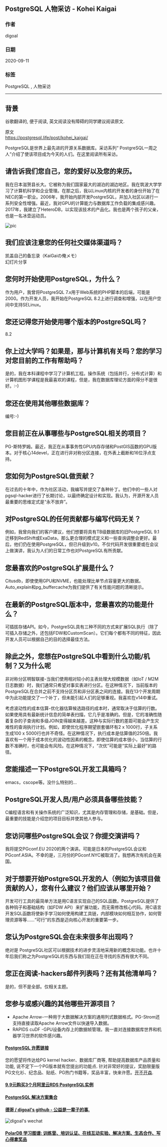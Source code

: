## PostgreSQL 人物采访 - Kohei Kaigai                         
                                                    
### 作者                                                    
digoal                                                    
                                                    
### 日期                                                    
2020-09-11                                                    
                                                    
### 标签                                                    
PostgreSQL , 人物采访                                          
                                                    
----                                                    
                                                    
## 背景      
谷歌翻译的, 便于阅读, 英文阅读没有障碍的同学建议阅读原文.        
     
原文                                                 
https://postgresql.life/post/kohei_kaigai/          
                                        
PostgreSQL是世界上最先进的开源关系数据库。采访系列“ PostgreSQL一周之人”介绍了使该项目成为今天的人们。在这里阅读所有采访。                                        
                            
## 请告诉我们您自己，您的爱好以及您的来历。    
我在日本滋贺县长大。它被称为我们国家最大的湖泊的湖边地区。我在筑波大学学习了计算机科学和企业管理。在那之后，我以Linux内核的开发者的身份开始了在NEC的第一职业。2006年，我开始内部开发PostgreSQL，并加入社区以进行一系列安全性增强。最近，我对GPU的计算能力与数据库工作负载的集成感兴趣。2017年，我建立了HeteroDB，以实现该技术的产品化。我也是两个孩子的父亲，也是一名冰壶运动员。    
                    
![pic](https://postgresql.life/images/posts/kohei_kaigai_400.jpg)                            
              
## 我们应该注意您的任何社交媒体渠道吗？    
凯盖自己的备忘录（KaiGaiの俺メモ）    
幻灯片分享    
## 您何时开始使用PostgreSQL，为什么？    
作为用户，我曾将PostgreSQL 7.x用于Web系统的PHP脚本的后端，可能是2000。作为开发人员，我开始在PostgreSQL 8.2上进行调查和增强，以在用户空间中支持SELinux。    
    
## 您还记得您开始使用哪个版本的PostgreSQL吗？    
8.2    
    
## 你上过大学吗？如果是，那与计算机有关吗？您的学习对您目前的工作有帮助吗？    
是的，我在本科课程中学习了计算机工程。操作系统（包括并行，分布式计算）和计算机图形学课程是我最喜欢的课程，但是，我在数据库理论方面的得分不是很好。:-)    
    
## 您还在使用其他哪些数据库？    
编号:-)    
    
## 您目前正在从事哪些与PostgreSQL相关的项目？    
PG-斯特罗姆。最近，我正在从事事务性GPU内存存储和PostGIS函数的GPU版本。对于核心14devel，正在进行非对称分区连接，在外表上截断和16位浮点支持。    
    
## 您如何为PostgreSQL做贡献？    
在过去的十年中，作为社区活动，我编写并提交了各种补丁。他们中的一些人对pgsql-hacker进行了长期讨论，以最终确定设计和实现。我认为，开源开发人员最重要的思维定式是“永不放弃”。    
    
## 对PostgreSQL的任何贡献都与编写代码无关？    
例如，我曾向我们的客户建议，他们想要将具有TB级数据库的旧PostgreSQL 9.1迁移到RedShift或ExaData，那么更合理的模式定义和一些查询调整会更好。最后，他们仍在使用PostgreSQL，但已升级到v10。不仅代码开发很重要或在会议上做演讲，我认为人们的日常工作也对PostgreSQL有所贡献。    
    
## 您最喜欢的PostgreSQL扩展是什么？    
Citusdb，即使使用GPU和NVME，也能处理比单节点容量更大的数据。Auto_explain和pg_buffercache为我们提供了有关性能问题的清晰提示。    
    
## 在最新的PostgreSQL版本中，您最喜欢的功能是什么？    
可插拔存储API。如今，PostgreSQL具有三种不同的方式来扩展SQL执行（除了可插入存储之外，还包括FDW和CustomScan）。它们每个都有不同的特征，因此开发人员可以根据自己的目的选择最佳方法。    
    
## 除此之外，您想在PostgreSQL中看到什么功能/机制？又为什么呢    
非对称分区明智联接-当我们使用相对较小的主表处理大规模数据（如IoT / M2M日志数据）时，我们通常只希望对事实表进行分区。在这种情况下，当前版本的PostgreSQL在合并之前不支持分区页和非分区表之间的连接。我在13个开发周期中为此功能提交了一个补丁，但未能引起人们的足够重视。我喜欢在v14中重试。    
    
考虑波动性的成本估算-优化器估算候选路径的成本时，通常取决于估算的行数。如果使用具有最新统计信息的简单表扫描，它几乎是准确的。但是，它的准确性随着复杂的子查询和多级JOIN变得越来越差。这种与实际行数的差距可能会产生灾难性的查询执行计划。例如，即使优化程序期望嵌套循环有2 x 1000行，子关系生成100 x 5000行也并不奇怪。在这种情况下，执行成本是估算值的250倍。我喜欢有一个用于成本优化的波动性因素的概念。即使估算的成本很小，当估算的行数不准确时，也可能会有风险。在这种情况下，“次优”可能是“实际上最好”的路径。    
    
## 您能描述一下PostgreSQL开发工具箱吗？    
emacs，cscope等。没什么特别的…    
    
## PostgreSQL开发人员/用户必须具备哪些技能？    
C编程语言和有关操作系统的广泛知识，尤其是内存管理和存储，是基础。但是，最重要的技能是介绍您的项目目标并使其他人参与。    
    
## 您访问哪些PostgreSQL会议？你提交演讲吗？    
我将提交PGconf.EU 2020的两个演讲。可能是日本的PostgreSQL会议和PGconf.ASIA。不幸的是，三月份的PGconf.NYC被取消了。我想再次有机会在美国。    
    
## 对于想要开始PostgreSQL开发的人（例如为该项目做贡献的人），您有什么建议？他们应该从哪里开始？    
开发可行工具的最简单方法是用C语言实现自己的SQL函数。PostgreSQL提供了各种钩子和基础结构（如FDW API）来扩展功能，而无需修改核心代码。用C语言开发SQL函数将使新手学习如何使用构建工具链，内部模块如何相互协作，如何管理资源等等……“可行”的东西是迈向核心开发的重要第一步。    
    
## 您认为PostgreSQL会在未来很多年出现吗？    
绝对是 PostgreSQL社区可以根据技术的进步灵活地采用新的概念和功能。也许十年后我们称之为PostgreSQL的东西与我们现在正在寻找的东西有很大不同。    
    
## 您正在阅读-hackers邮件列表吗？还有其他清单吗？    
是的，但不是全部。仅相关主题。    
    
## 您参与或感兴趣的其他哪些开源项目？    
- Apache Arrow-一种用于大数据解决方案的通用列式数据格式。PG-Strom还支持直接读取Apache Arrow文件以快速导入数据。    
- RAPIDS cuDF -GPU设备内存上的数据帧管理。我一直对连接数据库世界和机器学习世界的软件感兴趣。    
  
#### [PostgreSQL 许愿链接](https://github.com/digoal/blog/issues/76 "269ac3d1c492e938c0191101c7238216")
您的愿望将传达给PG kernel hacker、数据库厂商等, 帮助提高数据库产品质量和功能, 说不定下一个PG版本就有您提出的功能点. 针对非常好的提议，奖励限量版PG文化衫、纪念品、贴纸、PG热门书籍等，奖品丰富，快来许愿。[开不开森](https://github.com/digoal/blog/issues/76 "269ac3d1c492e938c0191101c7238216").  
  
  
#### [9.9元购买3个月阿里云RDS PostgreSQL实例](https://www.aliyun.com/database/postgresqlactivity "57258f76c37864c6e6d23383d05714ea")
  
  
#### [PostgreSQL 解决方案集合](https://yq.aliyun.com/topic/118 "40cff096e9ed7122c512b35d8561d9c8")
  
  
#### [德哥 / digoal's github - 公益是一辈子的事.](https://github.com/digoal/blog/blob/master/README.md "22709685feb7cab07d30f30387f0a9ae")
  
  
![digoal's wechat](../pic/digoal_weixin.jpg "f7ad92eeba24523fd47a6e1a0e691b59")
  
  
#### [PolarDB 学习图谱: 训练营、培训认证、在线互动实验、解决方案、生态合作、写心得拿奖品](https://www.aliyun.com/database/openpolardb/activity "8642f60e04ed0c814bf9cb9677976bd4")
  
